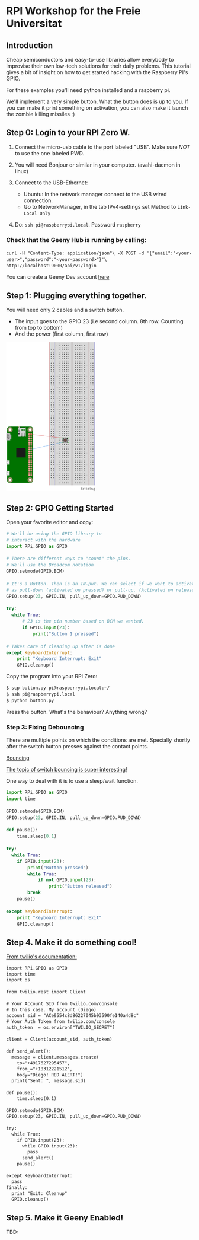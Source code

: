 # RPI Workshop for the Freie Universitat

## Introduction

Cheap semiconductors and easy-to-use libraries allow everybody to improvise their own
low-tech solutions for their daily problems. This tutorial gives a bit of insight on
how to get started hacking with the Raspberry PI's GPIO.

For these examples you'll need python installed and a raspberry pi.

We'll implement a very simple button. What the button does is up to you. If you can
make it print something on activation, you can also make it launch the zombie killing
missiles ;)

## Step 0: Login to your RPI Zero W.

1. Connect the micro-usb cable to the port labeled "USB". Make sure _NOT_ to use the
   one labeled PWD.

2. You will need Bonjour or similar in your computer. (avahi-daemon in linux)

3. Connect to the USB-Ethernet:

	- Ubuntu: In the network manager connect to the USB wired connection.
	- Go to NetworkManager, in the tab IPv4-settings set Method to `Link-Local Only`

4. Do: `ssh pi@raspberrypi.local`. Password `raspberry`

### Check that the Geeny Hub is running by calling:

`curl -H "Content-Type: application/json"\
      -X POST -d '{"email":"<your-user>","password":"<your-password>"}'\
	  http://localhost:9000/api/v1/login`

You can create a Geeny Dev account [here](https://labs.geeny.io/register/developer?next=https%3A%2F%2Fdevelopers.geeny.io%2F)

## Step 1: Plugging everything together.

You will need only 2 cables and a switch button.

- The input goes to the GPIO 23 (i.e second column. 8th row. Counting from top to bottom)
- And the power (first column, first row)

<img src="./slides/images/Button-Sketch.png" width="240"/>

## Step 2: GPIO Getting Started

Open your favorite editor and copy:

```python
# We'll be using the GPIO library to
# interact with the hardware
import RPi.GPIO as GPIO

# There are different ways to "count" the pins.
# We'll use the Broadcom notation
GPIO.setmode(GPIO.BCM)

# It's a Button. Then is an IN-put. We can select if we want to activate it
# as pull-down (activated on pressed) or pull-up. (Activated on release)
GPIO.setup(23, GPIO.IN, pull_up_down=GPIO.PUD_DOWN)

try:
  while True:
	  # 23 is the pin number based on BCM we wanted.
      if GPIO.input(23):
          print("Button 1 pressed")

# Takes care of cleaning up after is done
except KeyboardInterrupt:
    print "Keyboard Interrupt: Exit"
    GPIO.cleanup()
```

Copy the program into your RPI Zero:

```bash
$ scp button.py pi@raspberrypi.local:~/
$ ssh pi@raspberrypi.local
$ python button.py
```

Press the button. What's the behaviour? Anything wrong?

### Step 3: Fixing Debouncing

There are multiple points on which the conditions are met. Specially shortly after
the switch button presses against the contact points.

[Bouncing](https://en.wikipedia.org/wiki/Switch#Contact_bounce)

[The topic of switch bouncing is super interesting!](https://www.allaboutcircuits.com/technical-articles/switch-bounce-how-to-deal-with-it/)

One way to deal with it is to use a sleep/wait function.

```python
import RPi.GPIO as GPIO
import time

GPIO.setmode(GPIO.BCM)
GPIO.setup(23, GPIO.IN, pull_up_down=GPIO.PUD_DOWN)

def pause():
    time.sleep(0.1)

try:
  while True:
    if GPIO.input(23):
        print("Button pressed")
        while True:
            if not GPIO.input(23):
                print("Button released")
		break
    pause()

except KeyboardInterrupt:
    print "Keyboard Interrupt: Exit"
    GPIO.cleanup()
```

## Step 4. Make it do something cool!

[From twilio's documentation:](https://www.twilio.com/docs/api/messaging/send-messages#messaging-services)

```
import RPi.GPIO as GPIO
import time
import os

from twilio.rest import Client

# Your Account SID from twilio.com/console
# In this case. My account (Diego)
account_sid = "ACe9554c8d86227045b93590fe140a4d8c"
# Your Auth Token from twilio.com/console
auth_token  = os.environ["TWILIO_SECRET"]

client = Client(account_sid, auth_token)

def send_alert():
  message = client.messages.create(
    to="+4917627295457",
    from_="+18312221512",
    body="Diego! RED ALERT!")
  print("Sent: ", message.sid)

def pause():
    time.sleep(0.1)

GPIO.setmode(GPIO.BCM)
GPIO.setup(23, GPIO.IN, pull_up_down=GPIO.PUD_DOWN)

try:
  while True:
    if GPIO.input(23):
      while GPIO.input(23):
        pass
      send_alert()
    pause()

except KeyboardInterrupt:
  pass
finally:
  print "Exit: Cleanup"
  GPIO.cleanup()
```

## Step 5. Make it Geeny Enabled!

TBD:
